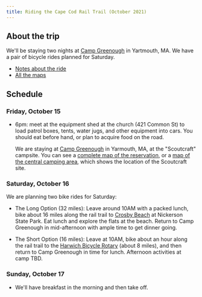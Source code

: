 ```yaml
---
title: Riding the Cape Cod Rail Trail (October 2021)
---
```


## About the trip

We'll be staying two nights at [Camp Greenough] in Yartmouth, MA. We
have a pair of bicycle rides planned for Saturday.

- [Notes about the ride](cycling.html)
- [All the maps](maps/)

##  Schedule

### Friday, October 15

- 6pm: meet at the equipment shed at the church (421 Common St) to
  load patrol boxes, tents, water jugs, and other equipment into cars.
  You should eat before hand, or plan to acquire food on the road.

  We are staying at [Camp Greenough][] in Yarmouth, MA, at the
  "Scoutcraft" campsite. You can see a [complete map of the
  reservation](maps/Camp_Map_BW.pdf), or a [map of the central
  camping area](maps/Camp_Map_central.pdf), which shows the location
  of the Scoutcraft site.

### Saturday, October 16

We are planning two bike rides for Saturday:

- The Long Option (32 miles): Leave around 10AM with a packed lunch,
  bike about 16 miles along the rail trail to [Crosby Beach][] at
  Nickerson State Park. Eat lunch and explore the flats at the beach.
  Return to Camp Greenough in mid-afternoon with ample time to get
  dinner going.

- The Short Option (16 miles): Leave at 10AM, bike about an hour along
  the rail trail to the [Harwich Bicycle Rotary][] (about 8 miles),
  and then return to Camp Greenough in time for lunch. Afternoon
  activities at camp TBD.

[crosby beach]: https://goo.gl/maps/RET6nFoC1XGctJCr9
[harwich bicycle rotary]: https://goo.gl/maps/wgTLAKdmiqbZi6Aj7

### Sunday, October 17

- We'll have breakfast in the morning and then take off.

[camp greenough]: https://goo.gl/maps/igeb3gth5feBw3hG9

